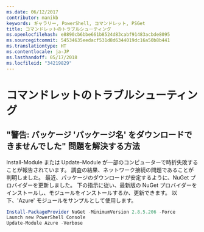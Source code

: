 ```yaml
---
ms.date: 06/12/2017
contributor: manikb
keywords: ギャラリー, PowerShell, コマンドレット, PSGet
title: コマンドレットのトラブルシューティング
ms.openlocfilehash: e8890cb6bbe661b8524d83cabf91483acbde8095
ms.sourcegitcommit: 54534635eedacf531d8d6344019dc16a50b8b441
ms.translationtype: HT
ms.contentlocale: ja-JP
ms.lasthandoff: 05/17/2018
ms.locfileid: "34219829"
---
```

# <a name="troubleshooting-cmdlets"></a>コマンドレットのトラブルシューティング

## <a name="how-to-resolve-warning-package-your-package-name-failed-to-download-issue"></a>"警告: パッケージ 'パッケージ名' をダウンロードできませんでした" 問題を解決する方法

Install-Module または Update-Module が一部のコンピューターで時折失敗することが報告されています。
調査の結果、ネットワーク接続の問題であることが判明しました。
最近、パッケージのダウンロードが安定するように、NuGet プロバイダーを更新しました。
下の指示に従い、最新版の NuGet プロバイダーをインストールし、モジュールをインストールするか、更新できます。
以下、'Azure' モジュールをサンプルとして使用します。

```powershell
Install-PackageProvider NuGet -MinimumVersion 2.8.5.206 -Force
Launch new PowerShell Console
Update-Module Azure -Verbose
```